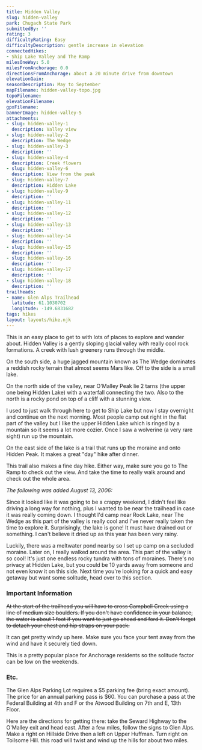 ```yaml
---
title: Hidden Valley
slug: hidden-valley
park: Chugach State Park
submittedBy: ''
rating: 3
difficultyRating: Easy
difficultyDescription: gentle increase in elevation
connectedHikes:
- Ship Lake Valley and The Ramp
milesOneWay: 5.0
milesFromAnchorage: 0.0
directionsFromAnchorage: about a 20 minute drive from downtown
elevationGain: 
seasonDescription: May to September
mapFilename: hidden-valley-topo.jpg
topoFilename: 
elevationFilename: 
gpxFilename: 
bannerImage: hidden-valley-5
attachments:
- slug: hidden-valley-1
  description: Valley view
- slug: hidden-valley-2
  description: The Wedge
- slug: hidden-valley-3
  description: ''
- slug: hidden-valley-4
  description: Creek flowers
- slug: hidden-valley-6
  description: View from the peak
- slug: hidden-valley-7
  description: Hidden Lake
- slug: hidden-valley-9
  description: ''
- slug: hidden-valley-11
  description: ''
- slug: hidden-valley-12
  description: ''
- slug: hidden-valley-13
  description: ''
- slug: hidden-valley-14
  description: ''
- slug: hidden-valley-15
  description: ''
- slug: hidden-valley-16
  description: ''
- slug: hidden-valley-17
  description: ''
- slug: hidden-valley-18
  description: ''
trailheads:
- name: Glen Alps Trailhead
  latitude: 61.1030702
  longitude: -149.6831682
tags: hikes
layout: layouts/hike.njk
---
```

This is an easy place to get to with lots of places to explore and wander about. Hidden Valley is a gently sloping glacial valley with really cool rock formations. A creek with lush greenery runs through the middle. 

On the south side, a huge jagged mountain known as The Wedge dominates a reddish rocky terrain that almost seems Mars like. Off to the side is a small lake.

On the north side of the valley, near O'Malley Peak lie 2 tarns (the upper one being Hidden Lake) with a waterfall connecting the two. Also to the north is a rocky pond on top of a cliff with a stunning view. 

I used to just walk through here to get to Ship Lake but now I stay overnight and continue on the next morning. Most people camp out right in the flat part of the valley but I like the upper Hidden Lake which is ringed by a mountain so it seems a lot more cozier. Once I saw a wolverine (a very rare sight) run up the mountain.

On the east side of the lake is a trail that runs up the moraine and onto Hidden Peak. It makes a great "day" hike after dinner.

This trail also makes a fine day hike. Either way, make sure you go to The Ramp to check out the view. And take the time to really walk around and check out the whole area.

*The following was added August 13, 2006:*

Since it looked like it was going to be a crappy weekend, I didn't feel like driving a long way for nothing, plus I wanted to be near the trailhead in case it was really coming down. I thought I'd camp near Rock Lake, near The Wedge as this part of the valley is really cool and I've never really taken the time to explore it. Surprisingly, the lake is gone! It must have drained out or something. I can't believe it dried up as this year has been very rainy. 

Luckily, there was a meltwater pond nearby so I set up camp on a secluded moraine. Later on, I really walked around the area. This part of the valley is so cool! It's just one endless rocky tundra with tons of moraines. There's no privacy at Hidden Lake, but you could be 10 yards away from someone and not even know it on this side. Next time you're looking for a quick and easy getaway but want some solitude, head over to this section.

### Important Information

<del datetime="2012-11-23T06:29:50+00:00">At the start of the trailhead you will have to cross Campbell Creek using a line of medium size boulders. If you don't have confidence in your balance, the water is about 1 foot if you want to just go ahead and ford it. Don't forget to detach your chest and hip straps on your pack.</del>

It can get pretty windy up here. Make sure you face your tent away from the wind and have it securely tied down.

This is a pretty popular place for Anchorage residents so the solitude factor can be low on the weekends. 

### Etc.

The Glen Alps Parking Lot requires a $5 parking fee (bring exact amount). The price for an annual parking pass is $60. You can purchase a pass at the Federal Building at 4th and F or the Atwood Building on 7th and E, 13th Floor. 

Here are the directions for getting there: take the Seward Highway to the O'Malley exit and head east. After a few miles, follow the signs to Glen Alps. Make a right on Hillside Drive then a left on Upper Huffman. Turn right on Toilsome Hill. this road will twist and wind up the hills for about two miles.